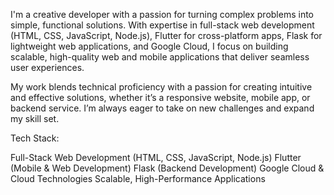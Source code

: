 I'm a creative developer with a passion for turning complex problems into simple, functional solutions. With expertise in full-stack web development (HTML, CSS, JavaScript, Node.js), Flutter for cross-platform apps, Flask for lightweight web applications, and Google Cloud, I focus on building scalable, high-quality web and mobile applications that deliver seamless user experiences.

My work blends technical proficiency with a passion for creating intuitive and effective solutions, whether it’s a responsive website, mobile app, or backend service. I’m always eager to take on new challenges and expand my skill set.

Tech Stack:

Full-Stack Web Development (HTML, CSS, JavaScript, Node.js)
Flutter (Mobile & Web Development)
Flask (Backend Development)
Google Cloud & Cloud Technologies
Scalable, High-Performance Applications
